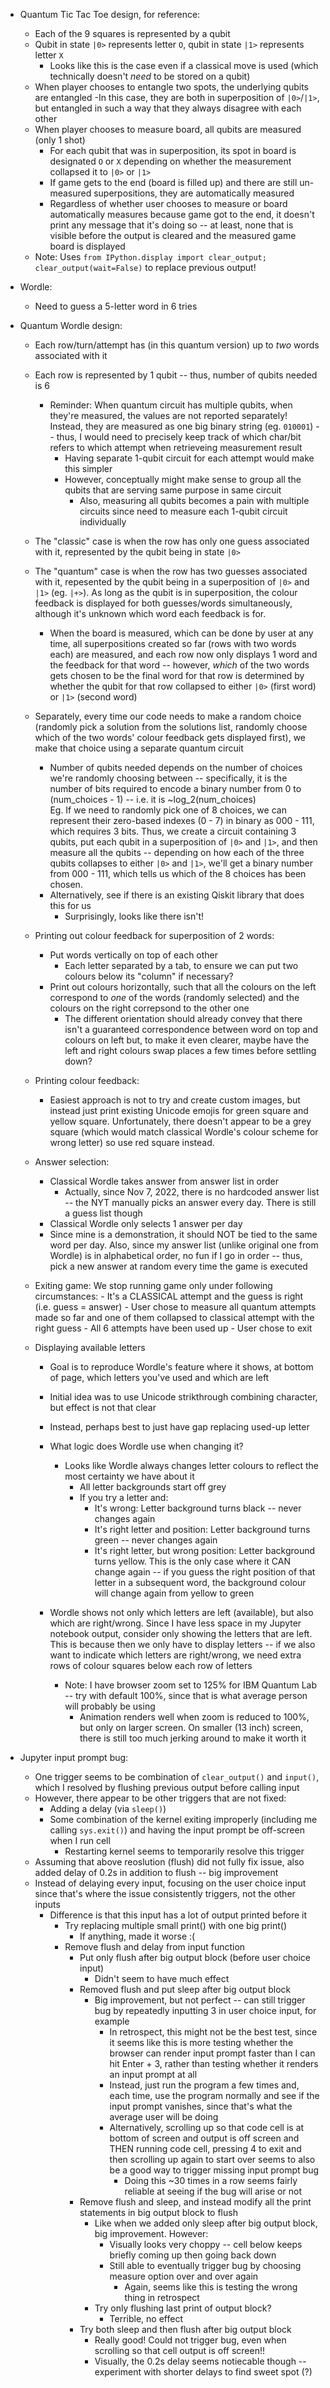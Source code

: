 - Quantum Tic Tac Toe design, for reference:
    - Each of the 9 squares is represented by a qubit
    - Qubit in state `|0>` represents letter `O`, qubit in state `|1>` represents letter `X`
        - Looks like this is the case even if a classical move is used (which technically doesn't *need* to be stored on a qubit)
    - When player chooses to entangle two spots, the underlying qubits are entangled
        -In this case, they are both in superposition of `|0>`/`|1>`, but entangled in such a way that they always disagree with each other
    - When player chooses to measure board, all qubits are measured (only 1 shot)
        - For each qubit that was in superposition, its spot in board is designated `O` or `X` depending on whether the measurement collapsed it to `|0>` or `|1>`
        - If game gets to the end (board is filled up) and there are still un-measured superpositions, they are automatically measured
        - Regardless of whether user chooses to measure or board automatically measures because game got to the end, it doesn't print any message that it's doing so -- at least, none that is visible before the output is cleared and the measured game board is displayed
    - Note: Uses `from IPython.display import clear_output; clear_output(wait=False)` to replace previous output!

- Wordle:
    - Need to guess a 5-letter word in 6 tries

- Quantum Wordle design:
    - Each row/turn/attempt has (in this quantum version) up to *two* words associated with it
    - Each row is represented by 1 qubit -- thus, number of qubits needed is 6
        - Reminder: When quantum circuit has multiple qubits, when they're measured, the values are not reported separately! Instead, they are measured as one big binary string (eg. `010001`) -- thus, I would need to precisely keep track of which char/bit refers to which attempt when retrieveing measurement result
            - Having separate 1-qubit circuit for each attempt would make this simpler
            - However, conceptually might make sense to group all the qubits that are serving same purpose in same circuit
                - Also, measuring all qubits becomes a pain with multiple circuits since need to measure each 1-qubit circuit individually
    - The "classic" case is when the row has only one guess associated with it, represented by the qubit being in state `|0>`
    - The "quantum" case is when the row has two guesses associated with it, repesented by the qubit being in a superposition of `|0>` and `|1>` (eg. `|+>`). As long as the qubit is in superposition, the colour feedback is displayed for both guesses/words simultaneously, although it's unknown which word each feedback is for.
        - When the board is measured, which can be done by user at any time, all superpositions created so far (rows with two words each) are measured, and each row now only displays 1 word and the feedback for that word -- however, *which* of the two words gets chosen to be the final word for that row is determined by whether the qubit for that row collapsed to either `|0>` (first word) or `|1>` (second word)

    - Separately, every time our code needs to make a random choice (randomly pick a solution from the solutions list, randomly choose which of the two words' colour feedback gets displayed first), we make that choice using a separate quantum circuit
        - Number of qubits needed depends on the number of choices we're randomly choosing between -- specifically, it is the number of bits required to encode a binary number from 0 to (num_choices - 1) -- i.e. it is ~log_2(num_choices)  
        Eg. If we need to randomly pick one of 8 choices, we can represent their zero-based indexes (0 - 7) in binary as 000 - 111, which requires 3 bits. Thus, we create a circuit containing 3 qubits, put each qubit in a superposition of `|0>` and `|1>`, and then measure all the qubits -- depending on how each of the three qubits collapses to either `|0>` and `|1>`, we'll get a binary number from 000 - 111, which tells us which of the 8 choices has been chosen.
        - Alternatively, see if there is an existing Qiskit library that does this for us
            - Surprisingly, looks like there isn't!
    
    - Printing out colour feedback for superposition of 2 words:
        - Put words vertically on top of each other
            - Each letter separated by a tab, to ensure we can put two colours below its "column" if necessary?
        - Print out colours horizontally, such that all the colours on the left correspond to *one* of the words (randomly selected) and the colours on the right correpsond to the other one
            - The different orientation should already convey that there isn't a guaranteed correspondence between word on top and colours on left but, to make it even clearer, maybe have the left and right colours swap places a few times before settling down?
    - Printing colour feedback:
        - Easiest approach is not to try and create custom images, but instead just print existing Unicode emojis for green square and yellow square. Unfortunately, there doesn't appear to be a grey square (which would match classical Wordle's colour scheme for wrong letter) so use red square instead.

    - Answer selection:
        - Classical Wordle takes answer from answer list in order
            - Actually, since Nov 7, 2022, there is no hardcoded answer list -- the NYT manually picks an answer every day. There is still a guess list though
        - Classical Wordle only selects 1 answer per day
        - Since mine is a demonstration, it should NOT be tied to the same word per day. Also, since my answer list (unlike original one from Wordle) is in alphabetical order, no fun if I go in order -- thus, pick a new answer at random every time the game is executed

    - Exiting game:
        We stop running game only under following circumstances:
            - It's a CLASSICAL attempt and the guess is right (i.e. guess = answer)
            - User chose to measure all quantum attempts made so far and one of them collapsed to classical attempt with the right guess
            - All 6 attempts have been used up
            - User chose to exit
    
    - Displaying available letters
        - Goal is to reproduce Wordle's feature where it shows, at bottom of page, which letters you've used and which are left
        - Initial idea was to use Unicode strikthrough combining character, but effect is not that clear
        - Instead, perhaps best to just have gap replacing used-up letter
        
        - What logic does Wordle use when changing it?
            - Looks like Wordle always changes letter colours to reflect the most certainty we have about it
                - All letter backgrounds start off grey
                - If you try a letter and:
                    - It's wrong: Letter background turns black -- never changes again
                    - It's right letter and position: Letter background turns green -- never changes again
                    - It's right letter, but wrong position: Letter background turns yellow. This is the only case where it CAN change again -- if you guess the right position of that letter in a subsequent word, the background colour will change again from yellow to green

        - Wordle shows not only which letters are left (available), but also which are right/wrong. Since I have less space in my Jupyter notebook output, consider only showing the letters that are left. This is because then we only have to display letters -- if we also want to indicate which letters are right/wrong, we need extra rows of colour squares below each row of letters
            - Note: I have browser zoom set to 125% for IBM Quantum Lab -- try with default 100%, since that is what average person will probably be using
                - Animation renders well when zoom is reduced to 100%, but only on larger screen. On smaller (13 inch) screen, there is still too much jerking around to make it worth it

- Jupyter input prompt bug:
    - One trigger seems to be combination of `clear_output()` and `input()`, which I resolved by flushing previous output before calling input
    - However, there appear to be other triggers that are not fixed:
        - Adding a delay (via `sleep()`)
        - Some combination of the kernel exiting improperly (including me calling `sys.exit()`) and having the input prompt be off-screen when I run cell
            - Restarting kernel seems to temporarily resolve this trigger
    - Assuming that above reoslution (flush) did not fully fix issue, also added delay of 0.2s in addition to flush -- big improvement
    - Instead of delaying every input, focusing on the user choice input since that's where the issue consistently triggers, not the other inputs
        - Difference is that this input has a lot of output printed before it
            - Try replacing multiple small print() with one big print()
                - If anything, made it worse :(
            - Remove flush and delay from input function
                - Put only flush after big output block (before user choice input)
                    - Didn't seem to have much effect
                - Removed flush and put sleep after big output block
                    - Big improvement, but not perfect -- can still trigger bug by repeatedly inputting 3 in user choice input, for example
                        - In retrospect, this might not be the best test, since it seems like this is more testing whether the browser can render input prompt faster than I can hit Enter + 3, rather than testing whether it renders an input prompt at all
                        - Instead, just run the program a few times and, each time, use the program normally and see if the input prompt vanishes, since that's what the average user will be doing
                        - Alternatively, scrolling up so that code cell is at bottom of screen and output is off screen and THEN running code cell, pressing 4 to exit and then scrolling up again to start over seems to also be a good way to trigger missing input prompt bug
                            - Doing this ~30 times in a row seems fairly reliable at seeing if the bug will arise or not
                - Remove flush and sleep, and instead modify all the print statements in big output block to flush
                    - Like when we added only sleep after big output block, big improvement. However:
                        - Visually looks very choppy -- cell below keeps briefly coming up then going back down
                        - Still able to eventually trigger bug by choosing measure option over and over again
                            - Again, seems like this is testing the wrong thing in retrospect
                    - Try only flushing last print of output block?
                        - Terrible, no effect
                - Try both sleep and then flush after big output block
                    - Really good! Could not trigger bug, even when scrolling so that cell output is off screen!!
                    - Visually, the 0.2s delay seems notiecable though -- experiment with shorter delays to find sweet spot (?)
